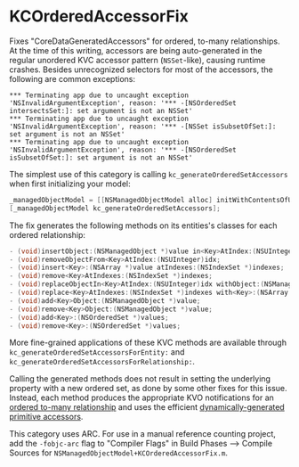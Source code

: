 KCOrderedAccessorFix
====================

Fixes "CoreDataGeneratedAccessors" for ordered, to-many relationships. At the time of this writing, accessors are being auto-generated in the regular unordered KVC accessor pattern (`NSSet`-like), causing runtime crashes. Besides unrecognized selectors for most of the accessors, the following are common exceptions:

```
*** Terminating app due to uncaught exception 'NSInvalidArgumentException', reason: '*** -[NSOrderedSet intersectsSet:]: set argument is not an NSSet'
*** Terminating app due to uncaught exception 'NSInvalidArgumentException', reason: '*** -[NSSet isSubsetOfSet:]: set argument is not an NSSet'
*** Terminating app due to uncaught exception 'NSInvalidArgumentException', reason: '*** -[NSOrderedSet isSubsetOfSet:]: set argument is not an NSSet'
```

The simplest use of this category is calling `kc_generateOrderedSetAccessors` when first initializing your model:

```objective-c
_managedObjectModel = [[NSManagedObjectModel alloc] initWithContentsOfURL:modelURL];
[_managedObjectModel kc_generateOrderedSetAccessors];
```

The fix generates the following methods on its entities's classes for each ordered relationship:

```objective-c
- (void)insertObject:(NSManagedObject *)value in<Key>AtIndex:(NSUInteger)idx;
- (void)removeObjectFrom<Key>AtIndex:(NSUInteger)idx;
- (void)insert<Key>:(NSArray *)value atIndexes:(NSIndexSet *)indexes;
- (void)remove<Key>AtIndexes:(NSIndexSet *)indexes;
- (void)replaceObjectIn<Key>AtIndex:(NSUInteger)idx withObject:(NSManagedObject *)value;
- (void)replace<Key>AtIndexes:(NSIndexSet *)indexes with<Key>:(NSArray *)values;
- (void)add<Key>Object:(NSManagedObject *)value;
- (void)remove<Key>Object:(NSManagedObject *)value;
- (void)add<Key>:(NSOrderedSet *)values;
- (void)remove<Key>:(NSOrderedSet *)values;
```

More fine-grained applications of these KVC methods are available through `kc_generateOrderedSetAccessorsForEntity:` and `kc_generateOrderedSetAccessorsForRelationship:`.

Calling the generated methods does not result in setting the underlying property with a new ordered set, as done by some other fixes for this issue. Instead, each method produces the appropriate KVO notifications for an [ordered to-many relationship](http://developer.apple.com/library/mac/documentation/cocoa/conceptual/KeyValueObserving/Articles/KVOCompliance.html#//apple_ref/doc/uid/20002178-SW3) and uses the efficient [dynamically-generated primitive accessors](https://developer.apple.com/library/mac/#documentation/Cocoa/Reference/CoreDataFramework/Classes/NSManagedObject_Class/Reference/NSManagedObject.html#//apple_ref/occ/instm/NSManagedObject/primitiveValueForKey:).

This category uses ARC. For use in a manual reference counting project, add the `-fobjc-arc` flag to "Compiler Flags" in Build Phases --> Compile Sources for `NSManagedObjectModel+KCOrderedAccessorFix.m`.
